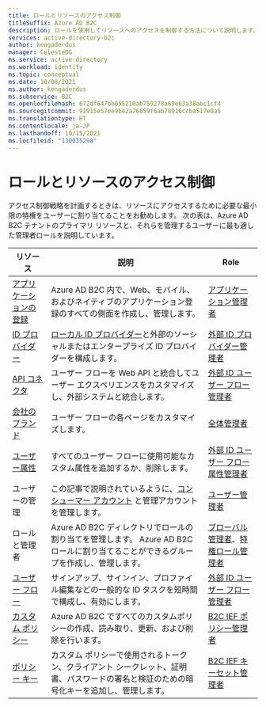 ```yaml
---
title: ロールとリソースのアクセス制御
titleSuffix: Azure AD B2C
description: ロールを使用してリソースへのアクセスを制御する方法について説明します。
services: active-directory-b2c
author: kengaderdus
manager: CelesteDG
ms.service: active-directory
ms.workload: identity
ms.topic: conceptual
ms.date: 10/08/2021
ms.author: kengaderdus
ms.subservice: B2C
ms.openlocfilehash: 672df647bb655210ab759278a69e63a38abc1cf4
ms.sourcegitcommit: 91915e57ee9b42a76659f6ab78916ccba517e0a5
ms.translationtype: HT
ms.contentlocale: ja-JP
ms.lasthandoff: 10/15/2021
ms.locfileid: "130035298"
---
```

# <a name="roles-and-resource-access-control"></a>ロールとリソースのアクセス制御

アクセス制御戦略を計画するときは、リソースにアクセスするために必要な最小限の特権をユーザーに割り当てることをお勧めします。 次の表は、Azure AD B2C テナントのプライマリ リソースと、それらを管理するユーザーに最も適した管理者ロールを説明しています。

|リソース  |説明  |Role  |
|---------|---------|---------|
|[アプリケーションの登録](tutorial-register-applications.md) | Azure AD B2C 内で、Web、モバイル、およびネイティブのアプリケーション登録のすべての側面を作成し、管理します。|[アプリケーション管理者](../active-directory/roles/permissions-reference.md#application-administrator)|
|[ID プロバイダー](add-identity-provider.md)| [ローカル ID プロバイダー](identity-provider-local.md)と外部のソーシャルまたはエンタープライズ ID プロバイダーを構成します。 | [外部 ID プロバイダー管理者](../active-directory/roles/permissions-reference.md#external-identity-provider-administrator)|
|[API コネクタ](add-api-connector.md)| ユーザー フローを Web API と統合してユーザー エクスペリエンスをカスタマイズし、外部システムと統合します。|[外部 ID ユーザー フロー管理者](../active-directory/roles/permissions-reference.md#external-id-user-flow-administrator)|
|[会社のブランド](customize-ui.md#configure-company-branding)| ユーザー フローの各ページをカスタマイズします。| [全体管理者](../active-directory/roles/permissions-reference.md#global-administrator)|
|[ユーザー属性](user-flow-custom-attributes.md)| すべてのユーザー フローに使用可能なカスタム属性を追加するか、削除します。| [外部 ID ユーザー フロー属性管理者](../active-directory/roles/permissions-reference.md#external-id-user-flow-attribute-administrator)|
|ユーザーの管理| この記事で説明されているように、[コンシューマー アカウント](manage-users-portal.md) と管理アカウントを管理します。| [ユーザー管理者](../active-directory/roles/permissions-reference.md#user-administrator)|
|ロールと管理者| Azure AD B2C ディレクトリでロールの割り当てを管理します。 Azure AD B2C ロールに割り当てることができるグループを作成し、管理します。 |[ブローバル管理者](../active-directory/roles/permissions-reference.md#global-administrator)、[特権ロール管理者](../active-directory/roles/permissions-reference.md#privileged-role-administrator)|
|[ユーザー フロー](user-flow-overview.md)|サインアップ、サインイン、プロファイル編集などの一般的な ID タスクを短時間で構成し、有効にします。| [外部 ID ユーザー フロー管理者](../active-directory/roles/permissions-reference.md#external-id-user-flow-administrator)|
|[カスタム ポリシー](user-flow-overview.md)| Azure AD B2C ですべてのカスタムポリシーの作成、読み取り、更新、および削除を行います。| [B2C IEF ポリシー管理者](../active-directory/roles/permissions-reference.md#b2c-ief-policy-administrator)|
|[ポリシー キー](policy-keys-overview.md)|カスタム ポリシーで使用されるトークン、クライアント シークレット、証明書、パスワードの署名と検証のための暗号化キーを追加し、管理します。|[B2C IEF キーセット管理者](../active-directory/roles/permissions-reference.md#b2c-ief-keyset-administrator)|